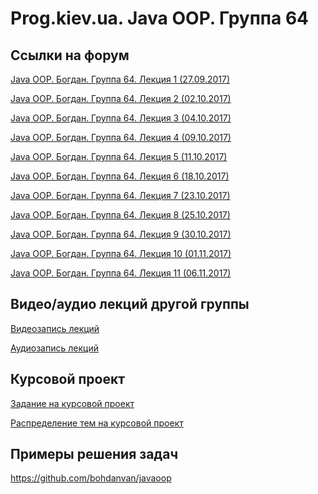 Prog.kiev.ua. Java OOP. Группа 64
===

## Cсылки на форум

[Java OOP. Богдан. Группа 64. Лекция 1 (27.09.2017)](https://prog.kiev.ua/forum/index.php/topic,3165.0.html)

[Java OOP. Богдан. Группа 64. Лекция 2 (02.10.2017)](https://prog.kiev.ua/forum/index.php/topic,3178.0.html)

[Java OOP. Богдан. Группа 64. Лекция 3 (04.10.2017)](https://prog.kiev.ua/forum/index.php/topic,3184.0.html)

[Java OOP. Богдан. Группа 64. Лекция 4 (09.10.2017)](https://prog.kiev.ua/forum/index.php/topic,3185.0.html)

[Java OOP. Богдан. Группа 64. Лекция 5 (11.10.2017)](https://prog.kiev.ua/forum/index.php/topic,3201.0.html)

[Java OOP. Богдан. Группа 64. Лекция 6 (18.10.2017)](https://prog.kiev.ua/forum/index.php/topic,3215.0.html)

[Java OOP. Богдан. Группа 64. Лекция 7 (23.10.2017)](https://prog.kiev.ua/forum/index.php/topic,3228.0.html)

[Java OOP. Богдан. Группа 64. Лекция 8 (25.10.2017)](https://prog.kiev.ua/forum/index.php/topic,3232.0.html)

[Java OOP. Богдан. Группа 64. Лекция 9 (30.10.2017)](https://prog.kiev.ua/forum/index.php/topic,3240.0.html)

[Java OOP. Богдан. Группа 64. Лекция 10 (01.11.2017)](https://prog.kiev.ua/forum/index.php/topic,3245.0.html)

[Java OOP. Богдан. Группа 64. Лекция 11 (06.11.2017)](https://prog.kiev.ua/forum/index.php/topic,3256.0.html)

## Видео/аудио лекций другой группы

[Видеозапись лекций](https://mega.nz/#F!fI9ACBqB)

[Аудиозапись лекций](https://mega.nz/#F!iIUhgL5T)

## Курсовой проект

[Задание на курсовой проект](https://docs.google.com/document/d/1BD_RtdtKI4MZylI_UGOGdE8_d2CZTZnfVCWwirvSVbU/edit)

[Распределение тем на курсовой проект](https://docs.google.com/spreadsheets/d/1FLxUwXwNeao4M5MQ4dRJvNU8pxbbIfe8wq0HU-tqAUY/edit?usp=sharing)

## Примеры решения задач

https://github.com/bohdanvan/javaoop

